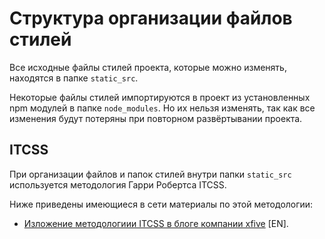# Структура организации файлов стилей

Все исходные файлы стилей проекта, которые можно изменять, находятся в папке `static_src`. 

Некоторые файлы стилей импортируются в проект из установленных npm модулей в папке `node_modules`. Но их нельзя изменять, так как все изменения будут потеряны при повторном развёртывании проекта.


## ITCSS

При организации файлов и папок стилей внутри папки `static_src` используется методология Гарри Робертса ITCSS. 

Ниже приведены имеющиеся в сети материалы по этой методологии:

* [Изложение методологиии ITCSS в блоге компании xfive](https://www.xfive.co/blog/itcss-scalable-maintainable-css-architecture/) [EN].
